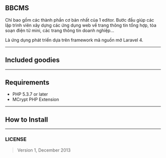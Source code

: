 ## BBCMS

Chỉ bao gồm các thành phần cơ bản nhất của 1 editor. Bước đầu giúp các lập trình viên xây dựng các ứng dụng web về trang thông tin tổng hợp, tòa soạn điện tử mini, các trang thông tin doanh nghiệp...

Là ứng dụng phát triển dựa trên framework mã nguồn mở Laravel 4.

-----

## Included goodies


-----

## Requirements

- PHP 5.3.7 or later
- MCrypt PHP Extension

-----

## How to Install

-----

### LICENSE

> Version 1, December 2013